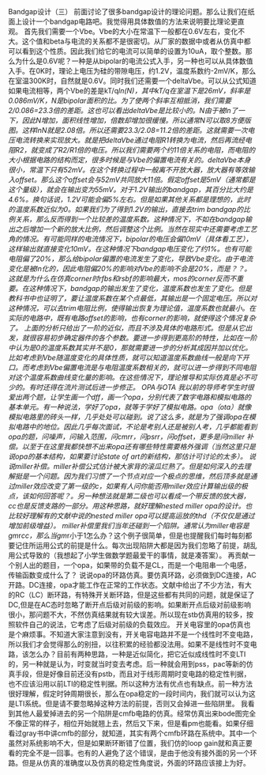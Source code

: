 Bandgap设计（三）
前面讨论了很多bandgap设计的理论问题。那么让我们在纸面上设计一个bandgap电路吧。我觉得用具体数值的方法来说明要比理论更直观。
首先我们需要一个Vbe。Vbe的大小在常温下一般都在0.6V左右，变化不大。这个值和beta与电流的关系都不是很密切。从厂家的数据中或者从仿真中都可以看到这个性质。因此我们给它的电流可以简单的设置为10uA，取个整数。那么为什么是0.6V呢？一种是从bipolar的电流公式入手，另一种也可以从具体数值入手。在0K时，理论上电压为硅的带隙电压，约1.2V，温度系数约-2mV/K，那么在室温300K时，自然就是0.6V。同时我们还需要一个deltaVbe。可以从公式知道如果电流相等，两个Vbe的差是kT/q*ln(N)，其中kT/q在室温下是26mV，斜率是0.086mV/K，N是bipolar面积的比。为了使两个斜率互相抵消，我们需要2/0.086=23.3倍的差距。这也可以看出deltaVbe是比较小的。N由于被ln了一下，因此N增加，面积线性增加，倍数却增加很缓慢。所以通常N可以取8方便版图。这样lnN就是2.08倍。所以还需要23.3/2.08=11.2倍的差距。这就需要一次电压电流转换来实现放大。就是把deltaVbe通过电阻R1转换为电流，然后再流经电阻R2，就变成了R2/R1倍的电压。所以我们需要两个约11倍关系的电阻，而电阻的大小根据电路的结构而定，很多时候是与Vbe的偏置电流有关的。deltaVbe本身很小，常温下只有52mV。在这个转换过程中一般离不开放大器，放大器有等效输入offset。那么这个offset会与52mV共同放大11倍。假定offset是5mV（通常都是这个量级），就会在输出变为55mV。对于1.2V输出的bandgap，其百分比大约是4.6%。换句话说，1.2V可能会偏5%左右。但是如果其他关系都是理想的，此时的温度系数近似为0。如果我们为了得到1.2V的输出，直接去trim bandgap的比例关系，那么反而得到一个比较差的温度系数。这种情况下，不如在bandgap输出之后增加一个新的放大比例，然后调整这个比例。当然在现实中还需要考虑工艺角的情况。有可能同样的电流情况下，bipolar的电压会偏10mV（具体看工艺），这样输出就直接变化10mV。在这种情况下bandgap电压变化了约1%。也有可能电阻偏了20%，那么给bipolar偏置的电流发生了变化，导致Vbe变化。由于电流变化是被ln化的，因此电阻偏20%的影响对Vbe的影响不会是20%，而是？？。这就是为什么在仿真corner时rfbs和rsbf的影响最大，mos的corner反而不重要。在这种情况下，bandgap的输出发生了变化，温度系数也发生了变化。但是教科书中也证明了，要让温度系数在某个点最低，其输出是一个固定电压。所以对这种情况，可以去trim电阻比例，使得输出恢复为理论值，温度系数也就最小。在实际的电路中，既有电路offset的影响，也有corner的影响，就使得这个情况复杂了。
上面的分析只给出了一阶的近似，而且不涉及具体的电路形式。但是从它出发，就很容易初步确定器件的各个参数。要进一步得到更高阶的特性，比如在一阶中认为是0的温度系数其实并不是0，那就需要进一步的分析其成因并加以优化。比如考虑到Vbe随温度变化的具体性质，就可以知道温度系数曲线一般是向下开口。而考虑到Vbe偏置电流是与电阻温度系数相关的，就可以进一步得到不同电阻对这个温度系数曲线变化量的影响。在这些情况下，理论推导和实际仿真是必不可少的。有时还得在流片测试后进一步修正。
OPA与OTA
我以前的导师考学生时很爱出两个题，让学生画一个dff，画一个opa，分别代表了数字电路和模拟电路的基本单元。有一种说法，学好了opa，就等于学好了模拟电路。opa（ota）就像模拟电路里的砖头一样，几乎处处可以碰到。说了这么多，就是为了强调opa在模拟电路中的地位。因此几乎每次面试，不论是考别人还是被别人考，几乎都能看到opa的题，问噪声，问输入范围，问cmrr，问psrr，问offset，更多是问miller 补偿。以至于在这里我都快想不出来opa还有哪些特性需要格外强调（当然这里只是说opa的基本结构，如果要讨论state of art的新结构，那估计可讨论的太多）。
说说miller补偿。miller补偿公式估计被大家背的滚瓜烂熟了。但是如何深入的去理解挺是一个问题。因为我们习惯了一个节点对应一个极点的思维，然后顶多就是通过miller效应改变了第一级的c，如果有人问你能否用miller效应计算输出级的极点，该如何回答呢？。另一种想法就是第二级也可以看成一个带反馈的放大器，cc也是反馈支路的一部分。用这种思路，就好理解nested miller opa的设计。也比较好理解有的文献中说的nested miller opa可以提高运放的thd（不仅仅是通过增加前级增益）。
miller补偿里我们当年还碰到一个陷阱。通常认为miller电容是gm*r*cc，那么当gm*r小于1怎么办？这个例子很简单，但是也提醒我们每时每刻都要记住所运用公式的前提是什么。每次出现陷阱大都是因为我们忽略了前提，胡乱用公式导致的（我想起了小学生做数学题最爱干的事情，就是凑答案）。
再贡献一个别人出的题目，一个opa，如果带的负载不是CL，而是一个电阻串一个电感，传输函数变成什么了？
说说opa的环路仿真。要仿真环路，必须做到DC连接，AC开路。DC连接，opa才能工作在正常的工作状态。文献中给出了不少方法，有大的RC（LC）断环路，有特殊开关断环路，但是这些都有共同的问题，就是保证了DC,但是在AC态时忽略了断开点后级对前级的影响。如果断开点后级对前级影响很小，那问题不大，不然仿真结果就有较大误差。所以现在stb仿真用的较多，按照软件自己的说法，它考虑了后级对前级的负载效应。
开关电容里的opa仿真也是个麻烦事。不知道大家注意到没有，开关电容电路并不是一个线性时不变电路，所以我们才会觉得那么的别扭，以往积累的经验都没法用。如果不是线性时不变电路，该怎么办？目前有两种思路，一种是近似简化，把它近似成线性时不变LTI的，另一种就是认为，时变就当时变去考虑。后一种就会用到pss，pac等新的仿真手段，但是好像目前还没有pstb，而且对于线形周期时变电路的稳定性判据，也不应该沿用以前LTI的稳定性判据。所以这种方法有优点也有缺点。前一种方法很好理解，假定时钟周期很长，那么在opa稳定的一段时间内，我们就可以认为这是LTI系统。但是请不要忽略掉这种方法的前提，否则又会掉进一些陷阱里。
我看到其他人最爱掉进去的另一个陷阱是cmfb电路的仿真。经常仿真出来bode图完全不像正常的样子，相位开始就翘上去，然后又下来，但是看pm也能看。如果仔细看过gray书中讲cmfb的部分，就知道，其实有两个cmfb环路在系统中。其中一个虽然对系统影响不大，但是如果断环断错了位置，我们仿的loop gain就和真正要看的完全不是一回事。也有的人避免了这个错误，是由于他没有接外面的另一个环路。但是从仿真的准确度以及仿真的稳定性角度说，外面的环路应该接上为好。
 

